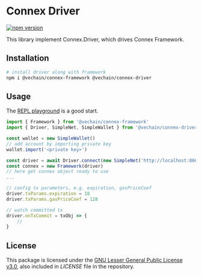 # Connex Driver

[![npm version](https://badge.fury.io/js/%40vechain%2Fconnex-driver.svg)](https://badge.fury.io/js/%40vechain%2Fconnex-driver)

This library implement Connex.Driver, which drives Connex Framework.

## Installation

```bash
# install driver along with framework
npm i @vechain/connex-framework @vechain/connex-driver
```

## Usage

The [REPL playground](https://github.com/vechain/connex/tree/master/packages/repl) is a good start.


```typescript
import { Framework } from '@vechain/connex-framework'
import { Driver, SimpleNet, SimpleWallet } from '@vechain/connex-driver'

const wallet = new SimpleWallet()
// add account by importing private key
wallet.import('<private key>')

const driver = await Driver.connect(new SimpleNet('http://localhost:8669/'), wallet)
const connex = new Framework(driver)
// here get connex object ready to use
...

// config tx parameters, e.g. expiration, gasPriceCoef
driver.txParams.expiration = 18
driver.txParams.gasPriceCoef = 128

// watch committed tx
driver.onTxCommit = txObj => {
    // 
}
```

## License

This package is licensed under the
[GNU Lesser General Public License v3.0](https://www.gnu.org/licenses/lgpl-3.0.html), also included
in *LICENSE* file in the repository.

